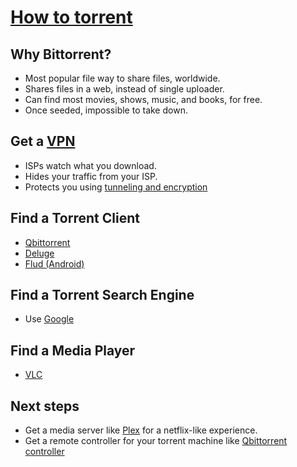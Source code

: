 # [How to torrent](https://youtu.be/ScDCIQI1LLI)

## Why Bittorrent?

- Most popular file way to share files, worldwide.
- Shares files in a web, instead of single uploader.
- Can find most movies, shows, music, and books, for free.
- Once seeded, impossible to take down.

## Get a [VPN](https://www.pcmag.com/article2/0,2817,2403388,00.asp)

- ISPs watch what you download.
- Hides your traffic from your ISP.
- Protects you using [tunneling and encryption](https://www.youtube.com/watch?v=yB1KiboEWC4)

## Find a Torrent Client

- [Qbittorrent](https://www.qbittorrent.org/)
- [Deluge](https://www.deluge-torrent.org/)
- [Flud (Android)](https://play.google.com/store/apps/details?id=com.delphicoder.flud)

## Find a Torrent Search Engine

- Use [Google](https://www.lifewire.com/top-torrent-sites-alternatives-to-kat-2483512) 

## Find a Media Player

- [VLC](https://www.videolan.org/vlc/index.html)

## Next steps

- Get a media server like [Plex](https://www.plex.tv/) for a netflix-like experience.
- Get a remote controller for your torrent machine like [Qbittorrent controller](https://play.google.com/store/apps/details?id=com.lgallardo.qbittorrentclient&hl=en)

